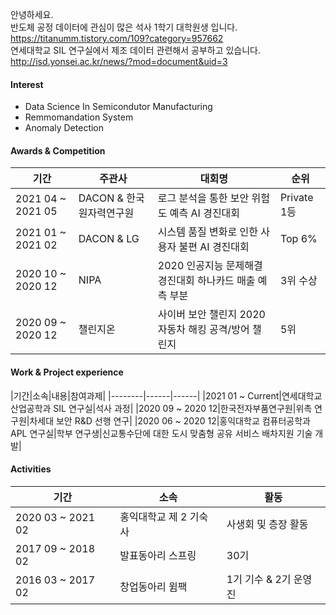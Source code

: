 안녕하세요.  
반도체 공정 데이터에 관심이 많은 석사 1학기 대학원생 입니다.  
https://titanumm.tistory.com/109?category=957662  
연세대학교 SIL 연구실에서 제조 데이터 관련해서 공부하고 있습니다.  
http://isd.yonsei.ac.kr/news/?mod=document&uid=3


#### Interest
+ Data Science In Semicondutor Manufacturing
+ Remmomandation System
+ Anomaly Detection

#### Awards & Competition
|기간|주관사|대회명|순위|
|--------|------|------|------|
|2021 04 ~ 2021 05|DACON & 한국원자력연구원|로그 분석을 통한 보안 위험도 예측 AI 경진대회|Private 1등|
|2021 01 ~ 2021 02|DACON & LG|시스템 품질 변화로 인한 사용자 불편 AI 경진대회|Top 6%|
|2020 10 ~ 2020 12|NIPA|2020 인공지능 문제해결 경진대회 하나카드 매출 예측 부분|3위 수상|
|2020 09 ~ 2020 12|챌린지온|사이버 보안 챌린지 2020 자동차 해킹 공격/방어 챌린지|5위|


#### Work & Project experience
|기간|소속|내용|참여과제|
|--------|------|------|
|2021 01 ~ Current|연세대학교 산업공학과 SIL 연구실|석사 과정|
|2020 09 ~ 2020 12|한국전자부품연구원|위촉 연구원|차세대 보안 R&D 선행 연구|
|2020 06 ~ 2020 12|홍익대학교 컴퓨터공학과 APL 연구실|학부 연구생|신교통수단에 대한 도시 맞춤형 공유 서비스 배차지원 기술 개발|

#### Activities
|기간|소속|활동|
|--------|------|------|
|2020 03 ~ 2021 02|홍익대학교 제 2 기숙사|사생회 및 층장 활동|
|2017 09 ~ 2018 02|발표동아리 스프링|30기|
|2016 03 ~ 2017 02|창업동아리 윔팩|1기 기수 & 2기 운영진|
